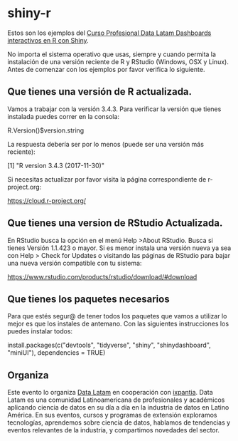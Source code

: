 # shiny-r

Estos son los ejemplos del [Curso Profesional Data Latam Dashboards interactivos en R con Shiny](https://www.meetup.com/DataLatam/events/249333775/).

No importa el sistema operativo que usas, siempre y cuando permita la instalación de una versión reciente de R y RStudio (Windows, OSX y Linux). Antes de comenzar con los ejemplos por favor verifica lo siguiente.

## Que tienes una versión de R actualizada. 
Vamos a trabajar con la versión 3.4.3. Para verificar la versión que tienes instalada puedes correr en la consola:

R.Version()$version.string

La respuesta debería ser por lo menos (puede ser una versión más reciente):

   [1] "R version 3.4.3 (2017-11-30)"

Si necesitas actualizar por favor visita la página correspondiente de r-project.org:

https://cloud.r-project.org/

## Que tienes una version de RStudio Actualizada.
En RStudio busca la opción en el menú Help >About RStudio. Busca si tienes Versión 1.1.423 o mayor. Si es menor instala una versión nueva ya sea con Help > Check for Updates o visitando las páginas de RStudio para bajar una nueva versión compatible con tu sistema:

https://www.rstudio.com/products/rstudio/download/#download

## Que tienes los paquetes necesarios
Para que estés segur@ de tener todos los paquetes que vamos a utilizar lo mejor es que los instales de antemano. Con las siguientes instrucciones los puedes instalar todos:

   install.packages(c("devtools", "tidyverse", "shiny", "shinydashboard", "miniUI"), dependencies = TRUE)

## Organiza
Este evento lo organiza [Data Latam](http://wwww.datalatam.com) en cooperación con [ixpantia](https://www.ixpantia.com). Data Latam es una comunidad Latinoamericana de profesionales y académicos aplicando ciencia de datos en su día a día en la industria de datos en Latino América. En sus eventos, cursos y programas de extensión exploramos tecnologías, aprendemos sobre ciencia de datos, hablamos de tendencias y eventos relevantes de la industria, y compartimos novedades del sector.
